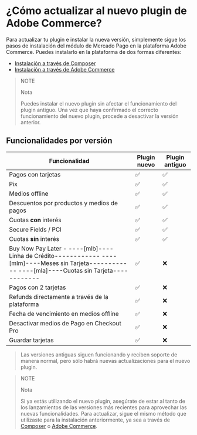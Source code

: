 # ¿Cómo actualizar al nuevo plugin de Adobe Commerce?

Para actualizar tu plugin e instalar la nueva versión, simplemente sigue los pasos de instalación del módulo de Mercado Pago en la plataforma Adobe Commerce. Puedes instalarlo en la plataforma de dos formas diferentes:

 * [Instalación a través de Composer](https://www.mercadopago.com.br/developers/es/docs/adobe-commerce/installation/composer)
 * [Instalación a través de Adobe Commerce](https://www.mercadopago.com.br/developers/es/docs/adobe-commerce/installation/magento-marketplace)

> NOTE
>
> Nota
>
> Puedes instalar el nuevo plugin sin afectar el funcionamiento del plugin antiguo. Una vez que haya confirmado el correcto funcionamiento del nuevo plugin, procede a desactivar la versión anterior.

## Funcionalidades por versión

| Funcionalidad                                    | Plugin nuevo | Plugin antiguo |
|--------------------------------------------------|--------------|----------------|
| Pagos con tarjetas                               | ✅           | ✅              |
| Pix                                              | ✅           | ✅              |
| Medios offline                                   | ✅           | ✅              |
| Descuentos por productos y medios de pagos      | ✅           | ✅              |
| Cuotas **con** interés                          | ✅           | ✅              |
| Secure Fields / PCI                             | ✅           | ✅              |
| Cuotas **sin** interés                          | ✅           | ✅              |
| Buy Now Pay Later - ----[mlb]---- Linha de Crédito------------ ----[mlm]----Meses sin Tarjeta------------ ----[mla]----Cuotas sin Tarjeta------------              | ✅           | ❌              |
| Pagos con 2 tarjetas                            | ✅           | ❌              |
| Refunds directamente a través de la plataforma   | ✅           | ❌              |
| Fecha de vencimiento en medios offline           | ✅           | ❌              |
| Desactivar medios de Pago en Checkout Pro        | ✅           | ❌              |
| Guardar tarjetas                                | ✅           | ❌              |

> Las versiones antiguas siguen funcionando y reciben soporte de manera normal, pero sólo habrá nuevas actualizaciones para el nuevo plugin.

> NOTE
>
> Nota
>
> Si ya estás utilizando el nuevo plugin, asegúrate de estar al tanto de los lanzamientos de las versiones más recientes para aprovechar las nuevas funcionalidades. Para actualizar, sigue el mismo método que utilizaste para la instalación anteriormente, ya sea a través de [Composer](/developers/es/docs/adobe-commerce/installation/composer) o [Adobe Commerce](/developers/es/docs/adobe-commerce/installation/magento-marketplace).